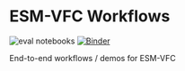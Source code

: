 # ESM-VFC Workflows

![eval notebooks](https://github.com/ESM-VFC/esm-vfc-workflows/workflows/eval%20notebooks/badge.svg) [![Binder](https://mybinder.org/badge_logo.svg)](https://mybinder.org/v2/gh/esm-vfc/esm-vfc-workflows/master?urlpath=lab/)

End-to-end workflows / demos for ESM-VFC
